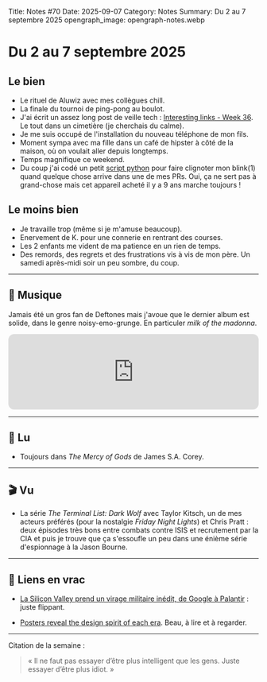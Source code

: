 Title: Notes #70
Date: 2025-09-07
Category: Notes
Summary: Du 2 au 7 septembre 2025
opengraph_image: opengraph-notes.webp

# Du 2 au 7 septembre 2025

## Le bien

* Le rituel de Aluwiz avec mes collègues chill.
* La finale du tournoi de ping-pong au boulot.
* J'ai écrit un assez long post de veille tech : [Interesting links - Week 36]({filename}/links/2025-week36.md). Le tout dans un cimetière (je cherchais du calme).
* Je me suis occupé de l'installation du nouveau téléphone de mon fils.
* Moment sympa avec ma fille dans un café de hipster à côté de la maison, où on voulait aller depuis longtemps.
* Temps magnifique ce weekend.
* Du coup j'ai codé un petit [script python](https://github.com/frica/blink1-github-pr-notify) pour faire clignoter mon blink(1) quand quelque chose arrive dans une de mes PRs. Oui, ça ne sert pas à grand-chose mais cet appareil acheté il y a 9 ans marche toujours !

## Le moins bien

* Je travaille trop (même si je m'amuse beaucoup).
* Enervement de K. pour une connerie en rentrant des courses.
* Les 2 enfants me vident de ma patience en un rien de temps.
* Des remords, des regrets et des frustrations vis à vis de mon père. Un samedi après-midi soir un peu sombre, du coup.

---

## 🎵 Musique

Jamais été un gros fan de Deftones mais j'avoue que le dernier album est solide, dans le genre noisy-emo-grunge. En particuler _milk of the madonna_.

<iframe style="border-radius:12px" src="https://open.spotify.com/embed/track/2463q6UN8BIDfeVI379qFz?utm_source=generator" width="100%" height="152" frameBorder="0" allowfullscreen="" allow="autoplay; clipboard-write; encrypted-media; fullscreen; picture-in-picture" loading="lazy"></iframe>

---

## 📖 Lu

* Toujours dans _The Mercy of Gods_ de James S.A. Corey.

---

## 🎬 Vu

* La série _The Terminal List: Dark Wolf_ avec Taylor Kitsch, un de mes acteurs préférés (pour la nostalgie _Friday Night Lights_) et Chris Pratt : deux épisodes très bons entre combats contre ISIS et recrutement par la CIA et puis je trouve que ça s'essoufle un peu dans une énième série d'espionnage à la Jason Bourne.

---

## 🔗 Liens en vrac

* [La Silicon Valley prend un virage militaire inédit, de Google à Palantir](https://www.lemonde.fr/economie/article/2025/09/06/la-silicon-valley-prend-un-virage-militaire-inedit-de-google-a-palantir_6639199_3234.html) : juste flippant.

* [Posters reveal the design spirit of each era](https://www.thomasmoes.com/52obsessions/annual-posters). Beau, à lire et à regarder.

---

Citation de la semaine :

> « Il ne faut pas essayer d’être plus intelligent que les gens. Juste essayer d’être plus idiot. »
